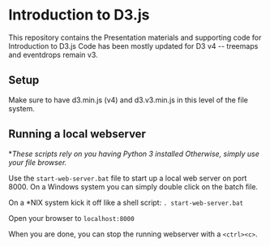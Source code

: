 # Introduction to D3.js

This repository contains the Presentation materials and supporting code for Introduction to D3.js
Code has been mostly updated for D3 v4 -- treemaps and eventdrops remain v3.

## Setup
Make sure to have d3.min.js (v4) and d3.v3.min.js in this level of the file system.

## Running a local webserver

**These scripts rely on you having Python 3 installed*
_Otherwise, simply use your file browser._

Use the `start-web-server.bat` file to start up a local web server on port 8000.  On a Windows system you can simply double click on the batch file.

On a \*NIX system kick it off like a shell script:
`. start-web-server.bat`

Open your browser to `localhost:8000`

When you are done, you can stop the running webserver with a `<ctrl><c>`.
